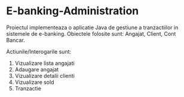 # E-banking-Administration
Proiectul implementeaza o aplicatie Java de gestiune a tranzactiilor in sistemele de e-banking. Obiectele folosite sunt: Angajat, Client, Cont Bancar.

Actiunile/Interogarile sunt:
1. Vizualizare lista angajati
2. Adaugare angajat
3. Vizualizare detalii clienti
4. Vizualizare sold
5. Tranzactie

